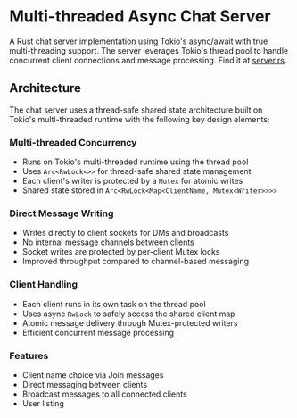 # Multi-threaded Async Chat Server

A Rust chat server implementation using Tokio's async/await with true multi-threading support.
The server leverages Tokio's thread pool to handle concurrent client connections and message processing.
Find it at [server.rs](src/server.rs).

## Architecture

The chat server uses a thread-safe shared state architecture built on Tokio's multi-threaded runtime with the following key design elements:

### Multi-threaded Concurrency
- Runs on Tokio's multi-threaded runtime using the thread pool
- Uses `Arc<RwLock<>>` for thread-safe shared state management
- Each client's writer is protected by a `Mutex` for atomic writes
- Shared state stored in `Arc<RwLock<Map<ClientName, Mutex<Writer>>>>`

### Direct Message Writing
- Writes directly to client sockets for DMs and broadcasts
- No internal message channels between clients
- Socket writes are protected by per-client Mutex locks
- Improved throughput compared to channel-based messaging

### Client Handling
- Each client runs in its own task on the thread pool
- Uses async `RwLock` to safely access the shared client map
- Atomic message delivery through Mutex-protected writers
- Efficient concurrent message processing

### Features
- Client name choice via Join messages
- Direct messaging between clients
- Broadcast messages to all connected clients
- User listing
